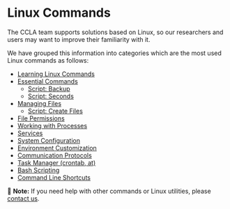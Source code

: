 # Linux Commands

The CCLA team supports solutions based on Linux, so our researchers and users may want to improve their familiarity with it.

We have grouped this information into categories which are the most used Linux commands as follows:

- [Learning Linux Commands](linux-intro.md)
- [Essential Commands](essential-commands.md)
  - [Script: Backup](scripts/backup.md)
  - [Script: Seconds](scripts/seconds.md)
- [Managing Files](managing-files.md)
  - [Script: Create Files](scripts/loop_for1.md)
- [File Permissions](file-permissions.md)
- [Working with Processes](processes.md)
- [Services](services.md)
- [System Configuration](system-config.md)
- [Environment Customization](environment.md)
- [Communication Protocols](protocols.md)
- [Task Manager (crontab, at)](scheduling-cron.md)
- [Bash Scripting](bash-scripting.md)
- [Command Line Shortcuts](shortcuts.md)

📝 **Note:** If you need help with other commands or Linux utilities, please [contact us](../SUPPORT.md).
